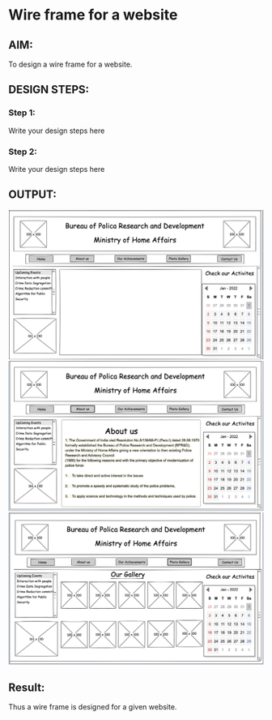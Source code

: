 # Wire frame for a website

## AIM:
To design a wire frame for a website.

## DESIGN STEPS:

### Step 1:
Write your design steps here 

### Step 2:
Write your design steps here

## OUTPUT:
![git log](j1.png)
![git log](AboutUs.png)
![git log](Gallery.png)


## Result:
Thus a wire frame is designed for a given website.
